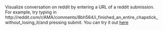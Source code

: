 Visualize conversation on reddit by entering a URL of a reddit submission.
For example, try typing in http://<i></i>reddit.com/r/AMA/comments/8bh564/i_finished_an_entire_chapstick_without_losing_it/and pressing submit.
You can try it out [here](https://vsoni1.pythonanywhere.com/) 
